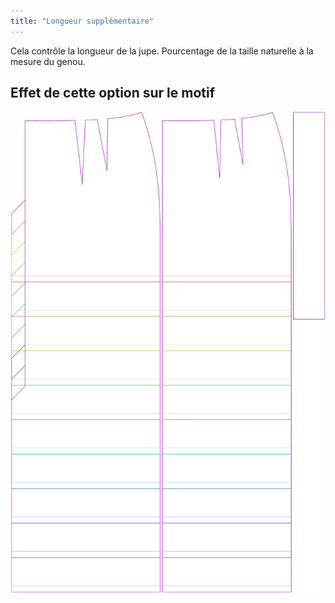 ```yaml
---
title: "Longueur supplémentaire"
---
```


Cela contrôle la longueur de la jupe. Pourcentage de la taille naturelle à la mesure du genou.

## Effet de cette option sur le motif

![Cette image montre l'effet de cette option en superposant plusieurs variantes qui ont une valeur différente pour cette option](penelope_lengthbonus_sample.svg "Effet de cette option sur le modèle")
